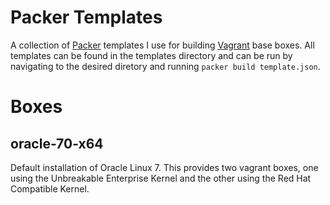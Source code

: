 Packer Templates
================
A collection of [Packer](https://packer.io/) templates I use for building [Vagrant](https://www.vagrantup.com) base boxes. All templates can be found in the templates directory and can be run by navigating to the desired diretory and running `packer build template.json`.

Boxes
=====

oracle-70-x64
-------------
Default installation of Oracle Linux 7. This provides two vagrant boxes, one using the Unbreakable Enterprise Kernel and the other using the Red Hat Compatible Kernel.